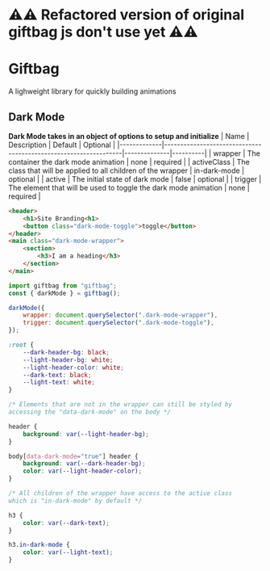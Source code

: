 # ⚠️⚠️ Refactored version of original giftbag js don't use yet ⚠️⚠️

# Giftbag

A lighweight library for quickly building animations

## Dark Mode

**Dark Mode takes in an object of options to setup and initialize**
| Name | Description | Default | Optional |
|-------------|-----------------------------------------------------------------|--------------|----------|
| wrapper | The container the dark mode animation | none | required |
| activeClass | The class that will be applied to all children of the wrapper | in-dark-mode | optional |
| active | The initial state of dark mode | false | optional |
| trigger | The element that will be used to toggle the dark mode animation | none | required |

```html
<header>
    <h1>Site Branding<h1>
    <button class="dark-mode-toggle">toggle</button>
</header>
<main class="dark-mode-wrapper">
	<section>
		<h3>I am a heading</h3>
	</section>
</main>
```

```js
import giftbag from "giftbag";
const { darkMode } = giftbag();

darkMode({
	wrapper: document.querySelector(".dark-mode-wrapper"),
	trigger: document.querySelector(".dark-mode-toggle"),
});
```

```css
:root {
	--dark-header-bg: black;
	--light-header-bg: white;
	--light-header-color: white;
	--dark-text: black;
	--light-text: white;
}

/* Elements that are not in the wrapper can still be styled by
accessing the "data-dark-mode" on the body */

header {
	background: var(--light-header-bg);
}

body[data-dark-mode="true"] header {
	background: var(--dark-header-bg);
	color: var(--light-header-color);
}

/* All children of the wrapper have access to the active class 
which is "in-dark-mode" by default */

h3 {
	color: var(--dark-text);
}

h3.in-dark-mode {
	color: var(--light-text);
}
```
